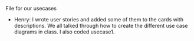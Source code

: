 File for our usecases
* Henry: I wrote user stories and added some of them to the cards with descriptions. We all talked through how to create the different use case diagrams in class. I also coded usecase1.
